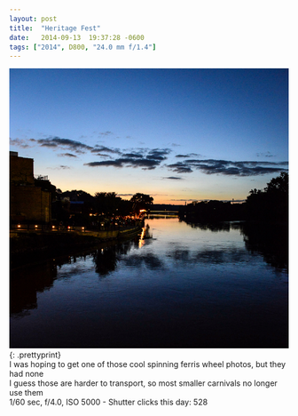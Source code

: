 ```yaml
---
layout: post
title:  "Heritage Fest"
date:   2014-09-13  19:37:28 -0600
tags: ["2014", D800, "24.0 mm f/1.4"]
---
```

![:title](/images/2014/2014_0913_DSC_1869.jpg)
{: .prettyprint}  
I was hoping to get one of those cool spinning ferris wheel photos, but they had none  
I guess those are harder to transport, so most smaller carnivals no longer use them  
1/60 sec, f/4.0, ISO 5000 - Shutter clicks this day: 528